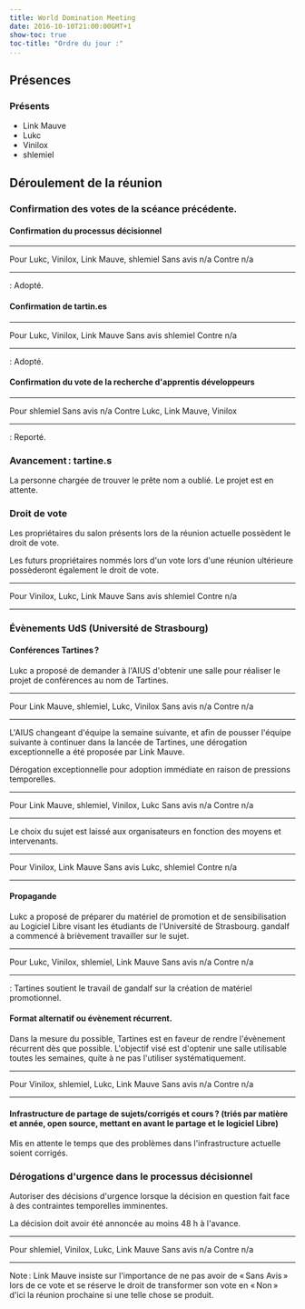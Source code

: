 ```yaml
---
title: World Domination Meeting
date: 2016-10-10T21:00:00GMT+1
show-toc: true
toc-title: "Ordre du jour :"
...
```


## Présences

### Présents

  - Link Mauve
  - Lukc
  - Vinilox
  - shlemiel

## Déroulement de la réunion

### Confirmation des votes de la scéance précédente.

#### Confirmation du processus décisionnel

------------------   ----------------------------------------------------------
Pour                 Lukc, Vinilox, Link Mauve, shlemiel
Sans avis            n/a
Contre               n/a
------------------   ----------------------------------------------------------

: Adopté.

#### Confirmation de tartin.es

------------------   ----------------------------------------------------------
Pour                 Lukc, Vinilox, Link Mauve
Sans avis            shlemiel
Contre               n/a
------------------   ----------------------------------------------------------
 
: Adopté.

#### Confirmation du vote de la recherche d'apprentis développeurs

------------------   ----------------------------------------------------------
Pour                 shlemiel
Sans avis            n/a
Contre               Lukc, Link Mauve, Vinilox
------------------   ----------------------------------------------------------

: Reporté.

### Avancement : tartine.s

La personne chargée de trouver le prête nom a oublié. Le projet est en attente.

### Droit de vote
 
Les propriétaires du salon présents lors de la réunion actuelle possèdent le droit de vote.

Les futurs propriétaires nommés lors d'un vote lors d'une réunion ultérieure possèderont également le droit de vote.

------------------   ----------------------------------------------------------
Pour                 Vinilox, Lukc, Link Mauve
Sans avis            shlemiel
Contre               n/a
------------------   ----------------------------------------------------------

### Évènements UdS (Université de Strasbourg)

#### Conférences Tartines ?

Lukc a proposé de demander à l'AIUS d'obtenir une salle pour réaliser le projet de conférences au nom de Tartines.

------------------   ----------------------------------------------------------
Pour                 Link Mauve, shlemiel, Lukc, Vinilox
Sans avis            n/a
Contre               n/a
------------------   ----------------------------------------------------------

L'AIUS changeant d'équipe la semaine suivante, et afin de pousser l'équipe suivante à continuer dans la lancée de Tartines, une dérogation exceptionnelle a été proposée par Link Mauve.

Dérogation exceptionnelle pour adoption immédiate en raison de pressions temporelles.

------------------   ----------------------------------------------------------
Pour                 Link Mauve, shlemiel, Vinilox, Lukc
Sans avis            n/a
Contre               n/a
------------------   ----------------------------------------------------------

Le choix du sujet est laissé aux organisateurs en fonction des moyens et intervenants.

------------------   ----------------------------------------------------------
Pour                 Vinilox, Link Mauve
Sans avis            Lukc, shlemiel
Contre               n/a
------------------   ----------------------------------------------------------

#### Propagande

Lukc a proposé de préparer du matériel de promotion et de sensibilisation au Logiciel Libre visant les étudiants de l'Université de Strasbourg. gandalf a commencé à brièvement travailler sur le sujet.

------------------   ----------------------------------------------------------
Pour                 Lukc, Vinilox, shlemiel, Link Mauve
Sans avis            n/a
Contre               n/a
------------------   ----------------------------------------------------------

: Tartines soutient le travail de gandalf sur la création de matériel promotionnel.

#### Format alternatif ou évènement récurrent.

Dans la mesure du possible, Tartines est en faveur de rendre l'évènement récurrent dès que possible.
L'objectif visé est d'optenir une salle utilisable toutes les semaines, quite à ne pas l'utiliser systématiquement.

------------------   ----------------------------------------------------------
Pour                 Vinilox, shlemiel, Lukc, Link Mauve
Sans avis            n/a
Contre               n/a
------------------   ----------------------------------------------------------

#### Infrastructure de partage de sujets/corrigés et cours ? (triés par matière et année, open source, mettant en avant le partage et le logiciel Libre)

Mis en attente le temps que des problèmes dans l'infrastructure actuelle soient corrigés.

### Dérogations d'urgence dans le processus décisionnel

Autoriser des décisions d'urgence lorsque la décision en question fait face à des contraintes temporelles imminentes.

La décision doit avoir été annoncée au moins 48 h à l'avance.

------------------   ----------------------------------------------------------
Pour                 shlemiel, Vinilox, Lukc, Link Mauve
Sans avis            n/a
Contre               n/a
------------------   ----------------------------------------------------------

Note : Link Mauve insiste sur l'importance de ne pas avoir de « Sans Avis » lors de ce vote et se réserve le droit de transformer son vote en « Non » d'ici la réunion prochaine si une telle chose se produit.

